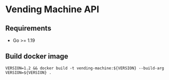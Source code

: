 # Vending Machine API

## Requirements

- Go >= 1.19

## Build docker image

```
VERSION=1.2 && docker build -t vending-machine:${VERSION} --build-arg VERSION=${VERSION} .
```